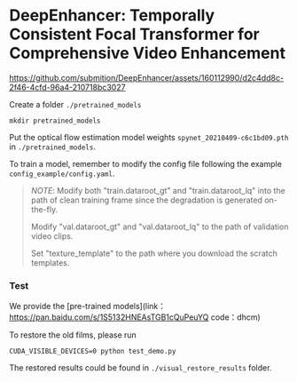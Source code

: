 # DeepEnhancer: Temporally Consistent Focal Transformer for Comprehensive Video Enhancement

https://github.com/submition/DeepEnhancer/assets/160112990/d2c4dd8c-2f46-4cfd-96a4-210718bc3027

Create a folder ```./pretrained_models```
```
mkdir pretrained_models
```
Put the optical flow estimation model weights ```spynet_20210409-c6c1bd09.pth``` in ```./pretrained_models```.

To train a model, remember to modify the config file following the example ```config_example/config.yaml```.

> *NOTE*: 
>  Modify both "train.dataroot_gt" and "train.dataroot_lq" into the path of clean training frame since the degradation is generated on-the-fly.
>
>  Modify "val.dataroot_gt" and "val.dataroot_lq" to the path of validation video clips.
>
>  Set "texture_template" to the path where you download the scratch templates.


### Test

We provide the [pre-trained models](link：https://pan.baidu.com/s/1S5132HNEAsTGB1cQuPeuYQ 
code：dhcm)


To restore the old films, please run
```
CUDA_VISIBLE_DEVICES=0 python test_demo.py
```
The restored results could be found in ```./visual_restore_results``` folder.

